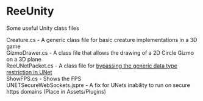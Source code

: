 # ReeUnity
Some useful Unity class files

Creature.cs - A generic class file for basic creature implementations in a 3D game  
GizmoDrawer.cs - A class file that allows the drawing of a 2D Circle Gizmo on a 3D plane  
ReeUNetPacket.cs - A class file for [bypassing the generic data type restriction in UNet](https://forum.unity.com/threads/how-to-sendmessage-list-custom-class.356941/#post-2326179)  
ShowFPS.cs - Shows the FPS  
UNETSecureWebSockets.jspre - A fix for UNets inability to run on secure https domains (Place in Assets/Plugins)
